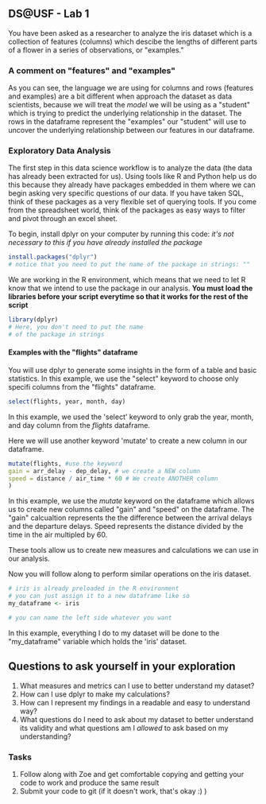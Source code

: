 ## DS@USF - Lab 1

You have been asked as a researcher to analyze the iris dataset which is a collection of features (columns) which descibe the lengths of different parts of a flower in a series of observations, or "examples." 

### A comment on "features" and "examples"
As you can see, the language we are using for columns and rows (features and examples) are a bit different when approach the dataset as data scientists, because we will treat the _model_ we will be using as a "student" which is trying to predict the underlying relationship in the dataset. The rows in the dataframe represent the "examples" our "student" will use to uncover the underlying relationship between our features in our dataframe. 


### Exploratory Data Analysis 

The first step in this data science workflow is to analyze the data (the data has already been extracted for us). Using tools like R and Python help us do this because they already have packages embedded in them where we can begin asking very specific questions of our data. If you have taken SQL, think of these packages as a very flexible set of querying tools. If you come from the spreadsheet world, think of the packages as easy ways to filter and pivot through an excel sheet. 

To begin, install dplyr on your computer by running this code:
_it's not necessary to this if you have already installed the package_
``` r
install.packages("dplyr")
# notice that you need to put the name of the package in strings: ""
```
We are working in the R environment, which means that we need to let R know that we intend to use the package in our analysis. **You must load the libraries before your script everytime so that it works for the rest of the script**
``` r
library(dplyr)
# Here, you don't need to put the name 
# of the package in strings
```

#### Examples with the "flights" dataframe

You will use dplyr to generate some insights in the form of a table and basic statistics. In this example, we use the "select"  keyword to choose only specifi columns from the "flights" dataframe. 
``` r
select(flights, year, month, day)
```

In this example, we used the 'select' keyword to only grab the year, month, and day column from the _flights_ dataframe.

Here we will use another keyword 'mutate' to create a new column in our dataframe.
``` r
mutate(flights, #use the keyword
gain = arr_delay - dep_delay, # we create a NEW column 
speed = distance / air_time * 60 # We create ANOTHER column
)
```
In this example, we use the _mutate_ keyword on the dataframe which allows us to create new columns called "gain" and "speed" on the dataframe. The "gain" calcualtion represents the the difference between the arrival delays and the departure delays. Speed represents the distance divided by the time in the air multipled by 60.

These tools allow us to create new measures and calculations we can use in our analysis. 

Now you will follow along to perform similar operations on the iris dataset. 
``` r
# iris is already preloaded in the R environment
# you can just assign it to a new dataframe like so 
my_dataframe <- iris 

# you can name the left side whatever you want 
```
In this example, everything I do to my dataset will be done to the "my_dataframe" variable which holds the 'iris' dataset. 


## Questions to ask yourself in your exploration

1. What measures and metrics can I use to better understand my dataset?
2. How can I use dplyr to make my calculations? 
3. How can I represent my findings in a readable and easy to understand way? 
4. What questions do I need to ask about my dataset to better understand its validity and what questions am I _allowed_ to ask based on my understanding? 

### Tasks
1. Follow along with Zoe and get comfortable copying and getting your code to work and produce the same result 
2. Submit your code to git (if it doesn't work, that's okay :) ) 

